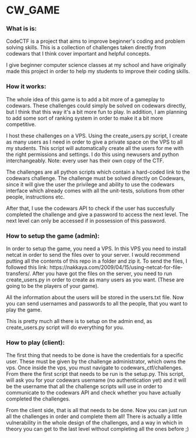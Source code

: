 <h1> CW_GAME </h1>

<h3> What is is: </h3>
CodeCTF is a project that aims to improve beginner's coding and problem solving skills. This is a collection of challenges taken directly from codewars that I think cover important and helpful concepts.

I give beginner computer science classes at my school and have originally made this project in order to help my students to improve their coding skills.

<h3> How it works: </h3>
The whole idea of this game is to add a bit more of a gameplay to codewars. These challenges could simply be solved on codewars directly, but I think that this way it's a bit more fun to play. In addition, I am planning to add some sort of ranking system in order to make it a bit more competitive.

I host these challenges on a VPS. Using the create_users.py script, I create as many users as I need in order to give a private space on the VPS to all my students. This script will automatically create all the users for me with the right permissions and settings. I do this using newusers and python interchangeably. Note: every user has their own copy of the CTF.

The challenges are all python scripts which contain a hard-coded link to the codewars challenge. The challenge must be solved directly on Codewars, since it will give the user the privilege and ability to use the codewars interface which already comes with all the unit-tests, solutions from other people, instructions etc.

After that, I use the codewars API to check if the user has succesfully completed the challenge and give a password to access the next level. The next level can only be accessed if in possession of this password.

<h3> How to setup the game (admin): </h3>
In order to setup the game, you need a VPS. In this VPS you need to install netcat in order to send the files over to your server. I would recommend putting all the contents of this repo in a folder and zip it. To send the files, I followed this link: https://nakkaya.com/2009/04/15/using-netcat-for-file-transfers/. After you have got the files on the server, you need to run create_users.py in order to create as many users as you want. (These are going to be the players of your game).

All the information about the users will be stored in the users.txt file. Now you can send usernames and passwords to all the people, that you want to play the game.

This is pretty much all there is to setup on the admin end, as create_users.py script will do everything for you.

<h3> How to play (client): </h3>
The first thing that needs to be done is have the credentials for a specific user. These must be given by the challenge administrator, which owns the vps. Once inside the vps, you must navigate to codewars_ctf/challenges. From there the first script that needs to be run is the setup.py. This script, will ask you for your codewars username (no authentication yet) and it will be the username that all the challenge scripts will use in order to communicate to the codewars API and check whether you have actually completed the challenges.

From the client side, that is all that needs to be done. Now you can just run all the challenges in order and complete them all! There is actually a little vulnerability in the whole design of the challenges, and a way in which in theory you can get to the last level without completing all the ones before ;)
